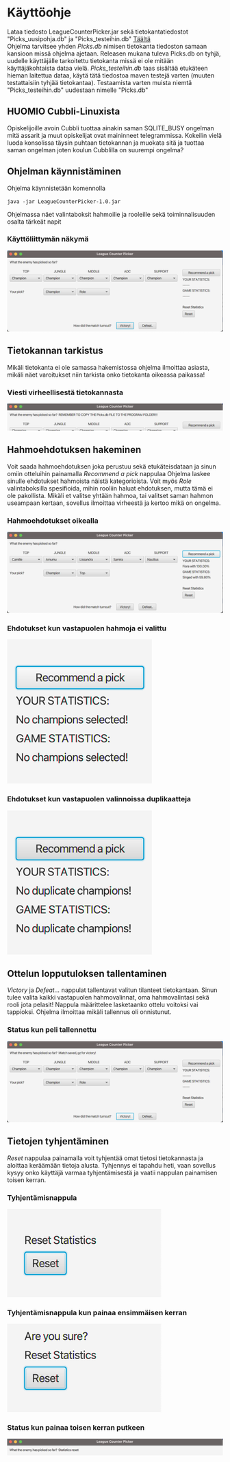 # Käyttöohje

Lataa tiedosto LeagueCounterPicker.jar sekä tietokantatiedostot "Picks_uusipohja.db" ja "Picks_testeihin.db" [Täältä](https://github.com/EgoTastic/LeagueCounterPicker/releases/loppupalautus)  
Ohjelma tarvitsee yhden _Picks.db_ nimisen tietokanta tiedoston samaan kansioon missä ohjelma ajetaan. Releasen mukana tuleva Picks.db on tyhjä, uudelle käyttäjälle tarkoitettu tietokanta missä ei ole mitään käyttäjäkohtaista dataa vielä. _Picks_testeihin.db_ taas sisältää etukäteen hieman laitettua dataa, käytä tätä tiedostoa maven testejä varten (muuten testattaisiin tyhjää tietokantaa). Testaamista varten muista niemtä "Picks_testeihin.db" uudestaan nimelle "Picks.db"

## HUOMIO Cubbli-Linuxista  
Opiskelijoille avoin Cubbli tuottaa ainakin saman SQLITE_BUSY ongelman mitä assarit ja muut opiskelijat ovat maininneet telegrammissa. Kokeilin vielä luoda konsolissa täysin puhtaan tietokannan ja muokata sitä ja tuottaa saman ongelman joten koulun Cubblilla on suurempi ongelma?

## Ohjelman käynnistäminen

Ohjelma käynnistetään komennolla 
```
java -jar LeagueCounterPicker-1.0.jar
```

Ohjelmassa näet valintaboksit hahmoille ja rooleille sekä toiminnalisuuden osalta tärkeät napit

### Käyttöliittymän näkymä
<img src="https://raw.githubusercontent.com/EgoTastic/LeagueCounterPicker/main/Dokumentaatio/Kuvat/kayttokuva1.png">

## Tietokannan tarkistus

Mikäli tietokanta ei ole samassa hakemistossa ohjelma ilmoittaa asiasta, mikäli näet varoitukset niin tarkista onko tietokanta oikeassa paikassa!

### Viesti virheellisestä tietokannasta
<img src="https://raw.githubusercontent.com/EgoTastic/LeagueCounterPicker/main/Dokumentaatio/Kuvat/kayttokuva2.png">

## Hahmoehdotuksen hakeminen

Voit saada hahmoehdotuksen joka perustuu sekä etukäteisdataan ja sinun omiin otteluihin painamalla _Recommend a pick_ nappulaa
Ohjelma laskee sinulle ehdotukset hahmoista näistä kategorioista. Voit myös _Role_ valintaboksilla spesifioida, mihin rooliin haluat ehdotuksen, mutta tämä ei ole pakollista.
Mikäli et valitse yhtään hahmoa, tai valitset saman hahmon useampaan kertaan, sovellus ilmoittaa virheestä ja kertoo mikä on ongelma.

### Hahmoehdotukset oikealla
<img src="https://raw.githubusercontent.com/EgoTastic/LeagueCounterPicker/main/Dokumentaatio/Kuvat/kayttokuva3.png">

### Ehdotukset kun vastapuolen hahmoja ei valittu
<img src="https://raw.githubusercontent.com/EgoTastic/LeagueCounterPicker/main/Dokumentaatio/Kuvat/kayttokuva4.png">

### Ehdotukset kun vastapuolen valinnoissa duplikaatteja
<img src="https://raw.githubusercontent.com/EgoTastic/LeagueCounterPicker/main/Dokumentaatio/Kuvat/kayttokuva5.png">

## Ottelun lopputuloksen tallentaminen

_Victory_ ja _Defeat..._ nappulat tallentavat valitun tilanteet tietokantaan. Sinun tulee valita kaikki vastapuolen hahmovalinnat, oma hahmovalintasi sekä rooli jota pelasit!
Nappula määrittelee lasketaanko ottelu voitoksi vai tappioksi. Ohjelma ilmoittaa mikäli tallennus oli onnistunut.

### Status kun peli tallennettu
<img src="https://raw.githubusercontent.com/EgoTastic/LeagueCounterPicker/main/Dokumentaatio/Kuvat/kayttokuva6.png">

## Tietojen tyhjentäminen

_Reset_ nappulaa painamalla voit tyhjentää omat tietosi tietokannasta ja aloittaa keräämään tietoja alusta. Tyhjennys ei tapahdu heti, vaan sovellus kysyy onko käyttäjä varmaa tyhjentämisestä ja vaatii nappulan painamisen toisen kerran.

### Tyhjentämisnappula
<img src="https://raw.githubusercontent.com/EgoTastic/LeagueCounterPicker/main/Dokumentaatio/Kuvat/kayttokuva7.png">

### Tyhjentämisnappula kun painaa ensimmäisen kerran
<img src="https://raw.githubusercontent.com/EgoTastic/LeagueCounterPicker/main/Dokumentaatio/Kuvat/kayttokuva8.png">

### Status kun painaa toisen kerran putkeen
<img src="https://raw.githubusercontent.com/EgoTastic/LeagueCounterPicker/main/Dokumentaatio/Kuvat/kayttokuva9.png">
